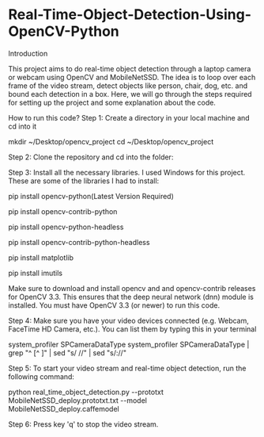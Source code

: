 # Real-Time-Object-Detection-Using-OpenCV-Python

Introduction

This project aims to do real-time object detection through a laptop camera or webcam using OpenCV and MobileNetSSD. The idea is to loop over each frame of the video stream, detect objects like person, chair, dog, etc. and bound each detection in a box. Here, we will go through the steps required for setting up the project and some explanation about the code.

How to run this code?
Step 1: Create a directory in your local machine and cd into it

mkdir ~/Desktop/opencv_project
cd ~/Desktop/opencv_project

Step 2: Clone the repository and cd into the folder:

Step 3: Install all the necessary libraries. I used Windows for this project. These are some of the libraries I had to install:


pip install opencv-python(Latest Version Required)

pip install opencv-contrib-python

pip install opencv-python-headless

pip install opencv-contrib-python-headless

pip install matplotlib

pip install imutils

Make sure to download and install opencv and and opencv-contrib releases for OpenCV 3.3. This ensures that the deep neural network (dnn) module is installed. You must have OpenCV 3.3 (or newer) to run this code.

Step 4: Make sure you have your video devices connected (e.g. Webcam, FaceTime HD Camera, etc.). You can list them by typing this in your terminal

system_profiler SPCameraDataType
system_profiler SPCameraDataType | grep "^    [^ ]" | sed "s/    //" | sed "s/://"

Step 5: To start your video stream and real-time object detection, run the following command:

python real_time_object_detection.py --prototxt MobileNetSSD_deploy.prototxt.txt --model MobileNetSSD_deploy.caffemodel

Step 6: Press key 'q' to stop the video stream.
